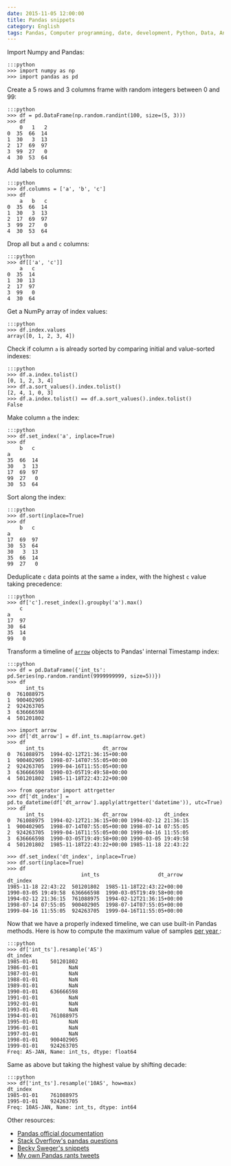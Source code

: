 ```yaml
---
date: 2015-11-05 12:00:00
title: Pandas snippets
category: English
tags: Pandas, Computer programming, date, development, Python, Data, Analytics, NumPy
---
```


Import Numpy and Pandas:

    :::python
    >>> import numpy as np
    >>> import pandas as pd

Create a 5 rows and 3 columns frame with random integers between 0 and 99:

    :::python
    >>> df = pd.DataFrame(np.random.randint(100, size=(5, 3)))
    >>> df
        0   1   2
    0  35  66  14
    1  30   3  13
    2  17  69  97
    3  99  27   0
    4  30  53  64

Add labels to columns:

    :::python
    >>> df.columns = ['a', 'b', 'c']
    >>> df
        a   b   c
    0  35  66  14
    1  30   3  13
    2  17  69  97
    3  99  27   0
    4  30  53  64

Drop all but `a` and `c` columns:

    :::python
    >>> df[['a', 'c']]
        a   c
    0  35  14
    1  30  13
    2  17  97
    3  99   0
    4  30  64

Get a NumPy array of index values:

    :::python
    >>> df.index.values
    array([0, 1, 2, 3, 4])

Check if column `a` is already sorted by comparing initial and value-sorted indexes:

    :::python
    >>> df.a.index.tolist()
    [0, 1, 2, 3, 4]
    >>> df.a.sort_values().index.tolist()
    [2, 4, 1, 0, 3]
    >>> df.a.index.tolist() == df.a.sort_values().index.tolist()
    False

Make column `a` the index:

    :::python
    >>> df.set_index('a', inplace=True)
    >>> df
        b   c
    a
    35  66  14
    30   3  13
    17  69  97
    99  27   0
    30  53  64

Sort along the index:

    :::python
    >>> df.sort(inplace=True)
    >>> df
        b   c
    a
    17  69  97
    30  53  64
    30   3  13
    35  66  14
    99  27   0

Deduplicate `c` data points at the same `a` index, with the highest `c` value
taking precedence:

    :::python
    >>> df['c'].reset_index().groupby('a').max()
        c
    a
    17  97
    30  64
    35  14
    99   0

Transform a timeline of [`arrow`](http://crsmithdev.com/arrow/) objects to
Pandas' internal Timestamp index:

    :::python
    >>> df = pd.DataFrame({'int_ts': pd.Series(np.random.randint(9999999999, size=5))})
    >>> df
          int_ts
    0  761088975
    1  900402905
    2  924263705
    3  636666598
    4  501201802

    >>> import arrow
    >>> df['dt_arrow'] = df.int_ts.map(arrow.get)
    >>> df
          int_ts                   dt_arrow
    0  761088975  1994-02-12T21:36:15+00:00
    1  900402905  1998-07-14T07:55:05+00:00
    2  924263705  1999-04-16T11:55:05+00:00
    3  636666598  1990-03-05T19:49:58+00:00
    4  501201802  1985-11-18T22:43:22+00:00

    >>> from operator import attrgetter
    >>> df['dt_index'] = pd.to_datetime(df['dt_arrow'].apply(attrgetter('datetime')), utc=True)
    >>> df
          int_ts                   dt_arrow            dt_index
    0  761088975  1994-02-12T21:36:15+00:00 1994-02-12 21:36:15
    1  900402905  1998-07-14T07:55:05+00:00 1998-07-14 07:55:05
    2  924263705  1999-04-16T11:55:05+00:00 1999-04-16 11:55:05
    3  636666598  1990-03-05T19:49:58+00:00 1990-03-05 19:49:58
    4  501201802  1985-11-18T22:43:22+00:00 1985-11-18 22:43:22

    >>> df.set_index('dt_index', inplace=True)
    >>> df.sort(inplace=True)
    >>> df
                            int_ts                   dt_arrow
    dt_index
    1985-11-18 22:43:22  501201802  1985-11-18T22:43:22+00:00
    1990-03-05 19:49:58  636666598  1990-03-05T19:49:58+00:00
    1994-02-12 21:36:15  761088975  1994-02-12T21:36:15+00:00
    1998-07-14 07:55:05  900402905  1998-07-14T07:55:05+00:00
    1999-04-16 11:55:05  924263705  1999-04-16T11:55:05+00:00

Now that we have a properly indexed timeline, we can use built-in Pandas
methods. Here is how to compute the maximum value of samples [per year
](http://pandas.pydata.org/pandas-docs/stable/timeseries.html#offset-aliases):

    :::python
    >>> df['int_ts'].resample('AS')
    dt_index
    1985-01-01    501201802
    1986-01-01          NaN
    1987-01-01          NaN
    1988-01-01          NaN
    1989-01-01          NaN
    1990-01-01    636666598
    1991-01-01          NaN
    1992-01-01          NaN
    1993-01-01          NaN
    1994-01-01    761088975
    1995-01-01          NaN
    1996-01-01          NaN
    1997-01-01          NaN
    1998-01-01    900402905
    1999-01-01    924263705
    Freq: AS-JAN, Name: int_ts, dtype: float64

Same as above but taking the highest value by shifting decade:

    :::python
    >>> df['int_ts'].resample('10AS', how=max)
    dt_index
    1985-01-01    761088975
    1995-01-01    924263705
    Freq: 10AS-JAN, Name: int_ts, dtype: int64


Other resources:

  * [Pandas official documentation
  ](http://pandas.pydata.org/pandas-docs/stable/)
  * [Stack Overflow's pandas questions
  ](https://stackoverflow.com/questions/tagged/pandas)
  * [Becky Sweger's snippets
  ](https://gist.github.com/bsweger/e5817488d161f37dcbd2)
  * [My own Pandas rants tweets
  ](https://twitter.com/search?q=%23pandas%20%40kdeldycke)
